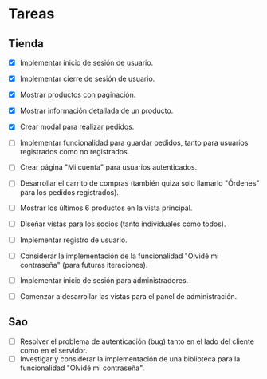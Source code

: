 # Tareas

## Tienda

- [X] Implementar inicio de sesión de usuario.  
- [X] Implementar cierre de sesión de usuario.  
- [X] Mostrar productos con paginación.  
- [X] Mostrar información detallada de un producto.  
- [X] Crear modal para realizar pedidos.  

- [ ] Implementar funcionalidad para guardar pedidos, tanto para usuarios registrados como no registrados.  
- [ ] Crear página "Mi cuenta" para usuarios autenticados.  
- [ ] Desarrollar el carrito de compras (también quiza solo llamarlo "Órdenes" para los pedidos registrados).  
- [ ] Mostrar los últimos 6 productos en la vista principal.  
- [ ] Diseñar vistas para los socios (tanto individuales como todos).  
- [ ] Implementar registro de usuario.  
- [ ] Considerar la implementación de la funcionalidad "Olvidé mi contraseña" (para futuras iteraciones).  
- [ ] Implementar inicio de sesión para administradores.  
- [ ] Comenzar a desarrollar las vistas para el panel de administración.  

## Sao

- [ ] Resolver el problema de autenticación (bug) tanto en el lado del cliente como en el servidor.  
- [ ] Investigar y considerar la implementación de una biblioteca para la funcionalidad "Olvidé mi contraseña".  
